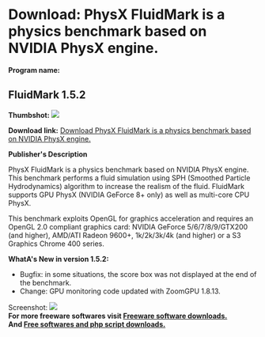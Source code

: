 # Download: PhysX FluidMark is a physics benchmark based on NVIDIA PhysX engine.

**Program name:**

## FluidMark 1.5.2

  
**Thumbshot:** ![](http://www.freewarefiles.com/screenshot/fluidmark_md.jpg)   
  
**Download link:** [Download PhysX FluidMark is a physics benchmark based on NVIDIA PhysX engine.](http://freesoftwares.boysofts.com/FluidMark_program_85256.html)  
  


**Publisher's Description**  
  


PhysX FluidMark is a physics benchmark based on NVIDIA PhysX engine. This benchmark performs a fluid simulation using SPH (Smoothed Particle Hydrodynamics) algorithm to increase the realism of the fluid. FluidMark supports GPU PhysX (NVIDIA GeForce 8+ only) as well as multi-core CPU PhysX. 

This benchmark exploits OpenGL for graphics acceleration and requires an OpenGL 2.0 compliant graphics card: NVIDIA GeForce 5/6/7/8/9/GTX200 (and higher), AMD/ATI Radeon 9600+, 1k/2k/3k/4k (and higher) or a S3 Graphics Chrome 400 series.

**WhatA's New in version 1.5.2:**

  * Bugfix: in some situations, the score box was not displayed at the end of the benchmark. 
  * Change: GPU monitoring code updated with ZoomGPU 1.8.13. 

  
  
Screenshot: ![](http://www.freewarefiles.com/screenshot/fluidmark.jpg)   
**For more freeware softwares visit [Freeware software downloads.](http://freesoftwares.boysofts.com/)**   
**And [Free softwares and php script downloads.](http://www.boysofts.com/)**
